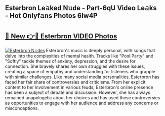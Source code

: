 ## Esterbron Le𝚊ked N𝚞de - Part-6qU Video Le𝚊ks - Hot Onlyf𝚊ns Photos 6Iw4P

# <h2><a href="http://ab48061.deff.icu/?id=Esterbron">🔗 New 👉🔴 Esterbron VIDEO Photos</a></h2>

[![Esterbron N𝚞des](https://i.imgur.com/rIISA9y.gif)](http://ab48061.deff.icu/?id=Esterbron)
Esterbron's music is deeply personal, with songs that delve into the complexities of mental health. Tracks like "Pool Party" and "Softly" tackle themes of anxiety, depression, and the desire for connection. She bravely shares her own struggles with these issues, creating a space of empathy and understanding for listeners who grapple with similar challenges. Like many social media personalities, Esterbron has faced her fair share of controversies and criticisms. From her explicit content to her involvement in various feuds, Esterbron's online presence has been a subject of debate and discussion. However, she has always remained unapologetic about her choices and has used these controversies as opportunities to engage with her audience and address any concerns or misconceptions.
